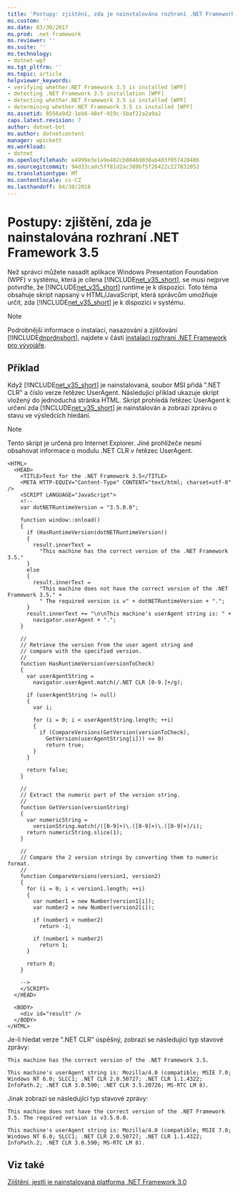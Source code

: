 ```yaml
---
title: 'Postupy: zjištění, zda je nainstalována rozhraní .NET Framework 3.5'
ms.custom: ''
ms.date: 03/30/2017
ms.prod: .net-framework
ms.reviewer: ''
ms.suite: ''
ms.technology:
- dotnet-wpf
ms.tgt_pltfrm: ''
ms.topic: article
helpviewer_keywords:
- verifying whether.NET Framework 3.5 is installed [WPF]
- detecting .NET Framework 3.5 installation [WPF]
- detecting whether.NET Framework 3.5 is installed [WPF]
- determining whether.NET Framework 3.5 is installed [WPF]
ms.assetid: 8556a9d2-1eb8-48ef-919c-5baf22a2a9a2
caps.latest.revision: 7
author: dotnet-bot
ms.author: dotnetcontent
manager: wpickett
ms.workload:
- dotnet
ms.openlocfilehash: e4999e3e1a9e402cb8848d030ab483f057428486
ms.sourcegitcommit: 94d33cadc5ff81d2ac389bf5f26422c227832052
ms.translationtype: MT
ms.contentlocale: cs-CZ
ms.lasthandoff: 04/30/2018
---
```

# <a name="how-to-detect-whether-the-net-framework-35-is-installed"></a>Postupy: zjištění, zda je nainstalována rozhraní .NET Framework 3.5
Než správci můžete nasadit aplikace Windows Presentation Foundation (WPF) v systému, která je cílena [!INCLUDE[net_v35_short](../../../../includes/net-v35-short-md.md)], se musí nejprve potvrďte, že [!INCLUDE[net_v35_short](../../../../includes/net-v35-short-md.md)] runtime je k dispozici. Toto téma obsahuje skript napsaný v HTML/JavaScript, která správcům umožňuje určit, zda [!INCLUDE[net_v35_short](../../../../includes/net-v35-short-md.md)] je k dispozici v systému.  
  
> [!NOTE]
>  Podrobnější informace o instalaci, nasazování a zjišťování [!INCLUDE[dnprdnshort](../../../../includes/dnprdnshort-md.md)], najdete v části [instalaci rozhraní .NET Framework pro vývojáře](../../../../docs/framework/install/guide-for-developers.md).  
  
## <a name="example"></a>Příklad  
 Když [!INCLUDE[net_v35_short](../../../../includes/net-v35-short-md.md)] je nainstalovaná, soubor MSI přidá ".NET CLR" a číslo verze řetězec UserAgent. Následující příklad ukazuje skript vložený do jednoduchá stránka HTML. Skript prohledá řetězec UserAgent k určení zda [!INCLUDE[net_v35_short](../../../../includes/net-v35-short-md.md)] je nainstalován a zobrazí zprávu o stavu ve výsledcích hledání.  
  
> [!NOTE]
>  Tento skript je určená pro Internet Explorer. Jiné prohlížeče nesmí obsahovat informace o modulu .NET CLR v řetězec UserAgent.  
  
```  
<HTML>  
  <HEAD>  
    <TITLE>Test for the .NET Framework 3.5</TITLE>  
    <META HTTP-EQUIV="Content-Type" CONTENT="text/html; charset=utf-8" />  
    <SCRIPT LANGUAGE="JavaScript">  
    <!--  
    var dotNETRuntimeVersion = "3.5.0.0";  
  
    function window::onload()  
    {  
      if (HasRuntimeVersion(dotNETRuntimeVersion))  
      {  
        result.innerText =   
          "This machine has the correct version of the .NET Framework 3.5."  
      }   
      else  
      {  
        result.innerText =   
          "This machine does not have the correct version of the .NET Framework 3.5." +  
          " The required version is v" + dotNETRuntimeVersion + ".";  
      }  
      result.innerText += "\n\nThis machine's userAgent string is: " +   
        navigator.userAgent + ".";  
    }  
  
    //  
    // Retrieve the version from the user agent string and   
    // compare with the specified version.  
    //  
    function HasRuntimeVersion(versionToCheck)  
    {  
      var userAgentString =   
        navigator.userAgent.match(/.NET CLR [0-9.]+/g);  
  
      if (userAgentString != null)  
      {  
        var i;  
  
        for (i = 0; i < userAgentString.length; ++i)  
        {  
          if (CompareVersions(GetVersion(versionToCheck),   
            GetVersion(userAgentString[i])) <= 0)  
            return true;  
        }  
      }  
  
      return false;  
    }  
  
    //  
    // Extract the numeric part of the version string.  
    //  
    function GetVersion(versionString)  
    {  
      var numericString =   
        versionString.match(/([0-9]+)\.([0-9]+)\.([0-9]+)/i);  
      return numericString.slice(1);  
    }  
  
    //  
    // Compare the 2 version strings by converting them to numeric format.  
    //  
    function CompareVersions(version1, version2)  
    {  
      for (i = 0; i < version1.length; ++i)  
      {  
        var number1 = new Number(version1[i]);  
        var number2 = new Number(version2[i]);  
  
        if (number1 < number2)  
          return -1;  
  
        if (number1 > number2)  
          return 1;  
      }  
  
      return 0;  
    }  
  
    -->  
    </SCRIPT>  
  </HEAD>  
  
  <BODY>  
    <div id="result" />  
  </BODY>  
</HTML>  
```  
  
 Je-li hledat verze ".NET CLR" úspěšný, zobrazí se následující typ stavové zprávy:  
  
 `This machine has the correct version of the .NET Framework 3.5.`  
  
 `This machine's userAgent string is: Mozilla/4.0 (compatible; MSIE 7.0; Windows NT 6.0; SLCC1; .NET CLR 2.0.50727; .NET CLR 1.1.4322; InfoPath.2; .NET CLR 3.0.590; .NET CLR 3.5.20726; MS-RTC LM 8).`  
  
 Jinak zobrazí se následující typ stavové zprávy:  
  
 `This machine does not have the correct version of the .NET Framework 3.5. The required version is v3.5.0.0.`  
  
 `This machine's userAgent string is: Mozilla/4.0 (compatible; MSIE 7.0; Windows NT 6.0; SLCC1; .NET CLR 2.0.50727; .NET CLR 1.1.4322; InfoPath.2; .NET CLR 3.0.590; MS-RTC LM 8).`  
  
## <a name="see-also"></a>Viz také  
 [Zjištění, jestli je nainstalovaná platforma .NET Framework 3.0](../../../../docs/framework/wpf/app-development/how-to-detect-whether-the-net-framework-3-0-is-installed.md)
